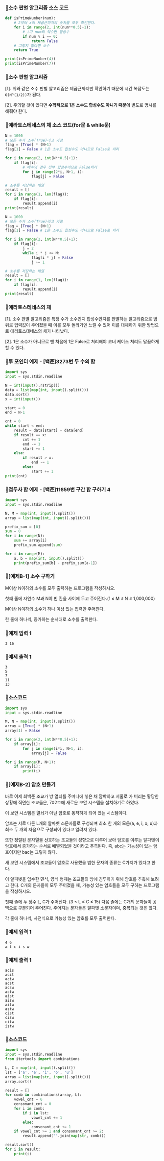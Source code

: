 ### 📌소수 판별 알고리즘 소스 코드

```python
def isPrimeNumber(num):
    # 2부터 x의 제곱근까지의 숫자를 모두 확인한다.
    for i in range(2, int(num**0.5)+1):
        # i가 num의 약수면 합성수
        if num % i == 0:
            return False
    # 그렇지 않다면 소수
    return True

print(isPrimeNumber(4))
print(isPrimeNumber(7))
```

### 📌소수 판별 알고리즘

[1]. 위와 같은 소수 판별 알고리즘은 제곱근까지만 확인하기 때문에 시간 복잡도는 `O(N^(1/2))`가 된다.

[2]. 주의할 것이 있다면 **수학적으로 1은 소수도 합성수도 아니기 때문에** 별도로 명시를 해줘야 한다.

### 📌에라토스테네스의 체 소스 코드(for문 & while문)

```python
N = 1000
# 모든 수가 소수(True)라고 가정
flag = [True] * (N+1)
flag[1] = False # 1은 소수도 합성수도 아니므로 False로 처리

for i in range(2, int(N**0.5)+1):
    if flag[i]:
        # 배수의 경우 전부 합성수이므로 False처리
        for j in range(2*i, N+1, i):
            flag[j] = False

# 소수를 저장하는 배열
result = []
for i in range(1, len(flag)):
    if flag[i]:
        result.append(i)
print(result)
```

```python
N = 1000
# 모든 수가 소수(True)라고 가정
flag = [True] * (N+1)
flag[1] = False # 1은 소수도 합성수도 아니므로 False로 처리

for i in range(2, int(N**0.5)+1):
    if flag[i]:
        j = 2
        while i * j <= N:
            flag[i * j] = False
            j += 1

# 소수를 저장하는 배열
result = []
for i in range(1, len(flag)):
    if flag[i]:
        result.append(i)
print(result)
```

### 📌에라토스테네스의 체

[1]. 소수 판별 알고리즘은 특정 수가 소수인지 합성수인지를 판별하는 알고리즘으로 범위로 입력값이 주어졌을 때 이를 모두 돌리기엔 느릴 수 있어 이를 대체하기 위한 방법으로 에라토스테네스의 체가 나타났다.

[2]. 1은 소수가 아니므로 맨 처음에 1은 False로 처리해야 코너 케이스 처리도 말끔하게 할 수 있다.

### 📌투 포인터 예제 - [백준]3273번 두 수의 합

```python
import sys
input = sys.stdin.readline

N = int(input().rstrip())
data = list(map(int, input().split()))
data.sort()
x = int(input())

start = 0
end = N-1

cnt = 0
while start < end:
    result = data[start] + data[end]
    if result == x:
        cnt += 1
        end -= 1
        start += 1
    else:
        if result > x:
            end -= 1
        else:
            start += 1
print(cnt)
```

### 📌접두사 합 예제 - [백준]11659번 구간 합 구하기 4

```python
import sys
input = sys.stdin.readline

N, M = map(int, input().split())
array = list(map(int, input().split()))

prefix_sum = [0]
sum = 0
for i in range(N):
    sum += array[i]
    prefix_sum.append(sum)

for i in range(M):
    a, b = map(int, input().split())
    print(prefix_sum[b] - prefix_sum[a-1])
```

### 📌[예제B-1] 소수 구하기

M이상 N이하의 소수를 모두 출력하는 프로그램을 작성하시오.

첫째 줄에 자연수 M과 N이 빈 칸을 사이에 두고 주어진다.(1 ≤ M ≤ N ≤ 1,000,000) 

M이상 N이하의 소수가 하나 이상 있는 입력만 주어진다.

한 줄에 하나씩, 증가하는 순서대로 소수를 출력한다.

### 📌예제 입력 1

```
3 16
```

### 📌예제 출력 1

```
3
5
7
11
13
```

### 📌소스코드

```python
import sys
input = sys.stdin.readline

M, N = map(int, input().split())
array = [True] * (N+1)
array[1] = False

for i in range(2, int(N**0.5)+1):
    if array[i]:
        for j in range(i*i, N+1, i):
            array[j] = False

for i in range(M, N+1):
    if array[i]:
        print(i)
```

### 📌[예제B-2] 암호 만들기

바로 어제 최백준 조교가 방 열쇠를 주머니에 넣은 채 깜빡하고 서울로 가 버리는 황당한 상황에 직면한 조교들은, 702호에 새로운 보안 시스템을 설치하기로 하였다. 

이 보안 시스템은 열쇠가 아닌 암호로 동작하게 되어 있는 시스템이다.

암호는 서로 다른 L개의 알파벳 소문자들로 구성되며 최소 한 개의 모음(a, e, i, o, u)과 최소 두 개의 자음으로 구성되어 있다고 알려져 있다. 

또한 정렬된 문자열을 선호하는 조교들의 성향으로 미루어 보아 암호를 이루는 알파벳이 암호에서 증가하는 순서로 배열되었을 것이라고 추측된다. 즉, abc는 가능성이 있는 암호이지만 bac는 그렇지 않다.

새 보안 시스템에서 조교들이 암호로 사용했을 법한 문자의 종류는 C가지가 있다고 한다. 

이 알파벳을 입수한 민식, 영식 형제는 조교들의 방에 침투하기 위해 암호를 추측해 보려고 한다. C개의 문자들이 모두 주어졌을 때, 가능성 있는 암호들을 모두 구하는 프로그램을 작성하시오.

첫째 줄에 두 정수 L, C가 주어진다. (3 ≤ L ≤ C ≤ 15) 다음 줄에는 C개의 문자들이 공백으로 구분되어 주어진다. 주어지는 문자들은 알파벳 소문자이며, 중복되는 것은 없다.

각 줄에 하나씩, 사전식으로 가능성 있는 암호를 모두 출력한다.

### 📌예제 입력 1

```
4 6
a t c i s w
```

### 📌예제 출력 1

```
acis
acit
aciw
acst
acsw
actw
aist
aisw
aitw
astw
cist
cisw
citw
istw
```

### 📌소스코드

```python
import sys
input = sys.stdin.readline
from itertools import combinations

L, C = map(int, input().split())
lst = ['a', 'e', 'i', 'o', 'u']
array = list(map(str, input().split()))
array.sort()

result = []
for comb in combinations(array, L):
    vowel_cnt = 0
    consonant_cnt = 0
    for i in comb:
        if i in lst:
            vowel_cnt += 1
        else:
            consonant_cnt += 1
    if vowel_cnt >= 1 and consonant_cnt >= 2:
        result.append("".join(map(str, comb)))

result.sort()
for i in result:
    print(i)
```

